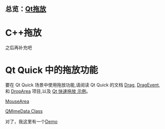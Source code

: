 ## 总览：[Qt拖放](https://doc.qt.io/qt-6/dnd.html)

# C++拖放
之后再补充吧


# Qt Quick 中的拖放功能
要在 Qt Quick 场景中使用拖放功能,请阅读 Qt Quick 的文档 [Drag](https://doc.qt.io/qt-6/qml-qtquick-drag.html), [DragEvent](https://doc.qt.io/qt-6/qml-qtquick-dragevent.html), 和 [DropArea](https://doc.qt.io/qt-6/qml-qtquick-droparea.html) 项目,以及 [Qt 快速拖放 示例](https://doc.qt.io/qt-6/qtquick-draganddrop-example.html)。

[MouseArea](https://doc.qt.io/qt-6/qml-qtquick-mousearea.html)

[QMimeData Class](https://doc.qt.io/qt-6/qmimedata.html)

对了，我这里有一个[Demo](https://github.com/FuZoe/Controls-on-the-canvas)
